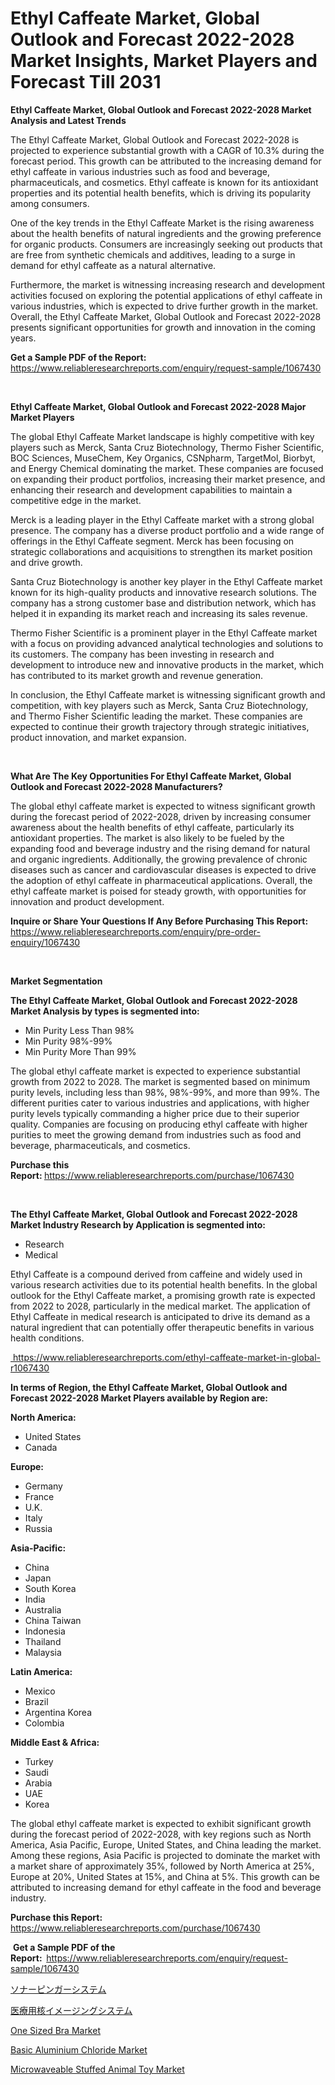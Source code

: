 <p><h1>Ethyl Caffeate Market, Global Outlook and Forecast 2022-2028 Market Insights, Market Players and Forecast Till 2031</h1></p><p><strong>Ethyl Caffeate Market, Global Outlook and Forecast 2022-2028 Market Analysis and Latest Trends</strong></p>
<p><p>The Ethyl Caffeate Market, Global Outlook and Forecast 2022-2028 is projected to experience substantial growth with a CAGR of 10.3% during the forecast period. This growth can be attributed to the increasing demand for ethyl caffeate in various industries such as food and beverage, pharmaceuticals, and cosmetics. Ethyl caffeate is known for its antioxidant properties and its potential health benefits, which is driving its popularity among consumers.</p><p>One of the key trends in the Ethyl Caffeate Market is the rising awareness about the health benefits of natural ingredients and the growing preference for organic products. Consumers are increasingly seeking out products that are free from synthetic chemicals and additives, leading to a surge in demand for ethyl caffeate as a natural alternative.</p><p>Furthermore, the market is witnessing increasing research and development activities focused on exploring the potential applications of ethyl caffeate in various industries, which is expected to drive further growth in the market. Overall, the Ethyl Caffeate Market, Global Outlook and Forecast 2022-2028 presents significant opportunities for growth and innovation in the coming years.</p></p>
<p><strong>Get a Sample PDF of the Report:&nbsp;</strong> <a href="https://www.reliableresearchreports.com/enquiry/request-sample/1067430">https://www.reliableresearchreports.com/enquiry/request-sample/1067430</a></p>
<p>&nbsp;</p>
<p><strong>Ethyl Caffeate Market, Global Outlook and Forecast 2022-2028 Major Market Players</strong></p>
<p><p>The global Ethyl Caffeate Market landscape is highly competitive with key players such as Merck, Santa Cruz Biotechnology, Thermo Fisher Scientific, BOC Sciences, MuseChem, Key Organics, CSNpharm, TargetMol, Biorbyt, and Energy Chemical dominating the market. These companies are focused on expanding their product portfolios, increasing their market presence, and enhancing their research and development capabilities to maintain a competitive edge in the market.</p><p>Merck is a leading player in the Ethyl Caffeate market with a strong global presence. The company has a diverse product portfolio and a wide range of offerings in the Ethyl Caffeate segment. Merck has been focusing on strategic collaborations and acquisitions to strengthen its market position and drive growth.</p><p>Santa Cruz Biotechnology is another key player in the Ethyl Caffeate market known for its high-quality products and innovative research solutions. The company has a strong customer base and distribution network, which has helped it in expanding its market reach and increasing its sales revenue.</p><p>Thermo Fisher Scientific is a prominent player in the Ethyl Caffeate market with a focus on providing advanced analytical technologies and solutions to its customers. The company has been investing in research and development to introduce new and innovative products in the market, which has contributed to its market growth and revenue generation.</p><p>In conclusion, the Ethyl Caffeate market is witnessing significant growth and competition, with key players such as Merck, Santa Cruz Biotechnology, and Thermo Fisher Scientific leading the market. These companies are expected to continue their growth trajectory through strategic initiatives, product innovation, and market expansion.</p></p>
<p>&nbsp;</p>
<p><strong>What Are The Key Opportunities For Ethyl Caffeate Market, Global Outlook and Forecast 2022-2028 Manufacturers?</strong></p>
<p><p>The global ethyl caffeate market is expected to witness significant growth during the forecast period of 2022-2028, driven by increasing consumer awareness about the health benefits of ethyl caffeate, particularly its antioxidant properties. The market is also likely to be fueled by the expanding food and beverage industry and the rising demand for natural and organic ingredients. Additionally, the growing prevalence of chronic diseases such as cancer and cardiovascular diseases is expected to drive the adoption of ethyl caffeate in pharmaceutical applications. Overall, the ethyl caffeate market is poised for steady growth, with opportunities for innovation and product development.</p></p>
<p><strong>Inquire or Share Your Questions If Any Before Purchasing This Report:</strong> <a href="https://www.reliableresearchreports.com/enquiry/pre-order-enquiry/1067430">https://www.reliableresearchreports.com/enquiry/pre-order-enquiry/1067430</a></p>
<p>&nbsp;</p>
<p><strong>Market Segmentation</strong></p>
<p><strong>The Ethyl Caffeate Market, Global Outlook and Forecast 2022-2028 Market Analysis by types is segmented into:</strong></p>
<p><ul><li>Min Purity Less Than 98%</li><li>Min Purity 98%-99%</li><li>Min Purity More Than 99%</li></ul></p>
<p><p>The global ethyl caffeate market is expected to experience substantial growth from 2022 to 2028. The market is segmented based on minimum purity levels, including less than 98%, 98%-99%, and more than 99%. The different purities cater to various industries and applications, with higher purity levels typically commanding a higher price due to their superior quality. Companies are focusing on producing ethyl caffeate with higher purities to meet the growing demand from industries such as food and beverage, pharmaceuticals, and cosmetics.</p></p>
<p><strong>Purchase this Report:&nbsp;</strong><a href="https://www.reliableresearchreports.com/purchase/1067430">https://www.reliableresearchreports.com/purchase/1067430</a></p>
<p>&nbsp;</p>
<p><strong>The Ethyl Caffeate Market, Global Outlook and Forecast 2022-2028 Market Industry Research by Application is segmented into:</strong></p>
<p><ul><li>Research</li><li>Medical</li></ul></p>
<p><p>Ethyl Caffeate is a compound derived from caffeine and widely used in various research activities due to its potential health benefits. In the global outlook for the Ethyl Caffeate market, a promising growth rate is expected from 2022 to 2028, particularly in the medical market. The application of Ethyl Caffeate in medical research is anticipated to drive its demand as a natural ingredient that can potentially offer therapeutic benefits in various health conditions.</p></p>
<p><a href="https://www.reliableresearchreports.com/ethyl-caffeate-market-in-global-r1067430">&nbsp;https://www.reliableresearchreports.com/ethyl-caffeate-market-in-global-r1067430</a></p>
<p><strong>In terms of Region, the Ethyl Caffeate Market, Global Outlook and Forecast 2022-2028 Market Players available by Region are:</strong></p>
<p>
    <p> <strong> North America: </strong>
        <ul>
            <li>United States</li>
            <li>Canada</li>
        </ul>
        </p> 
    <p> <strong> Europe: </strong>
        <ul>
            <li>Germany</li>
            <li>France</li>
            <li>U.K.</li>
            <li>Italy</li>
            <li>Russia</li>
        </ul>
        </p> 
    <p> <strong> Asia-Pacific: </strong>
        <ul>
            <li>China</li>
            <li>Japan</li>
            <li>South Korea</li>
            <li>India</li>
            <li>Australia</li>
            <li>China Taiwan</li>
            <li>Indonesia</li>
            <li>Thailand</li>
            <li>Malaysia</li>
        </ul>
        </p> 
    <p> <strong> Latin America: </strong>
        <ul>
            <li>Mexico</li>
            <li>Brazil</li>
            <li>Argentina Korea</li>
            <li>Colombia</li>
        </ul>
        </p> 
    <p> <strong> Middle East & Africa: </strong>
        <ul>
            <li>Turkey</li>
            <li>Saudi</li>
            <li>Arabia</li>
            <li>UAE</li>
            <li>Korea</li>
        </ul>
    </p>
    </p>
<p><p>The global ethyl caffeate market is expected to exhibit significant growth during the forecast period of 2022-2028, with key regions such as North America, Asia Pacific, Europe, United States, and China leading the market. Among these regions, Asia Pacific is projected to dominate the market with a market share of approximately 35%, followed by North America at 25%, Europe at 20%, United States at 15%, and China at 5%. This growth can be attributed to increasing demand for ethyl caffeate in the food and beverage industry.</p></p>
<p><strong>Purchase this Report: </strong><a href="https://www.reliableresearchreports.com/purchase/1067430">https://www.reliableresearchreports.com/purchase/1067430</a></p>
<p>&nbsp;<strong>Get a Sample PDF of the Report:&nbsp;&nbsp;</strong><a href="https://www.reliableresearchreports.com/enquiry/request-sample/1067430">https://www.reliableresearchreports.com/enquiry/request-sample/1067430</a></p>
<p><strong></strong></p>
<p><p><a href="https://github.com/RodHoppe07/Market-Research-Report-List-1/blob/main/191825286736.md">ソナーピンガーシステム</a></p><p><a href="https://github.com/reliezer65/Market-Research-Report-List-1/blob/main/536820886737.md">医療用核イメージングシステム</a></p><p><a href="https://issuu.com/reportprime-2/docs/one-sized-bra-market-size-2030.pptx">One Sized Bra Market</a></p><p><a href="https://www.linkedin.com/pulse/basic-aluminium-chloride-market-insights-cagr-trends-growth-yotnf">Basic Aluminium Chloride Market</a></p><p><a href="https://issuu.com/reportprime-2/docs/microwaveable-stuffed-animal-toy-market-size-2030.">Microwaveable Stuffed Animal Toy Market</a></p></p>